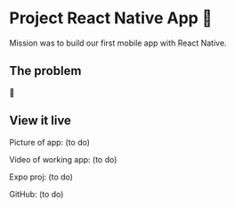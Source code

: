 # Project React Native App 📱

Mission was to build our first mobile app with React Native.

## The problem

🌻


## View it live

Picture of app:
(to do)

Video of working app:
(to do)

Expo proj:
(to do)

GitHub:
(to do)
